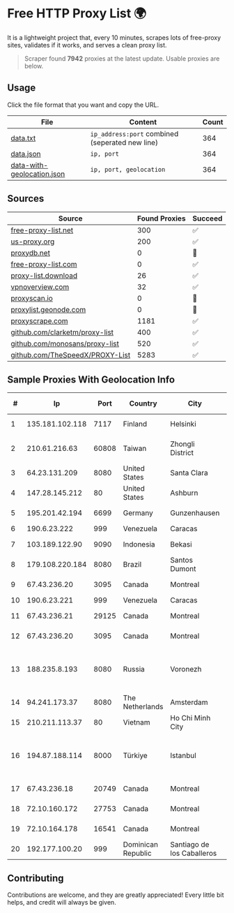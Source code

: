 
# Free HTTP Proxy List 🌍

It is a lightweight project that, every 10 minutes, scrapes lots of free-proxy sites, validates if it works, and serves a clean proxy list.


> Scraper found **7942** proxies at the latest update. Usable proxies are below.

## Usage

Click the file format that you want and copy the URL.


|File|Content|Count|
|----|-------|-----|
|[data.txt](https://raw.githubusercontent.com/themiralay/Proxy-List-World/master/data.txt)|`ip_address:port` combined (seperated new line)|364|
|[data.json](https://raw.githubusercontent.com/themiralay/Proxy-List-World/master/data.json)|`ip, port`|364|
|[data-with-geolocation.json](https://raw.githubusercontent.com/themiralay/Proxy-List-World/master/data-with-geolocation.json)|`ip, port, geolocation`|364|

## Sources

|Source|Found Proxies|Succeed|
|------|-------------|-------|
|[free-proxy-list.net](https://free-proxy-list.net)|300|✅|
|[us-proxy.org](https://www.us-proxy.org)|200|✅|
|[proxydb.net](http://proxydb.net)|0|🚫|
|[free-proxy-list.com](https://free-proxy-list.com/?page=&port=&type%5B%5D=http&type%5B%5D=https&up_time=0&search=Search)|0|✅|
|[proxy-list.download](https://www.proxy-list.download/HTTP)|26|✅|
|[vpnoverview.com](https://vpnoverview.com/privacy/anonymous-browsing/free-proxy-servers)|32|✅|
|[proxyscan.io](https://www.proxyscan.io)|0|🚫|
|[proxylist.geonode.com](https://proxylist.geonode.com/api/proxy-list?limit=300&page=1&sort_by=lastChecked&sort_type=desc&protocols=http,https)|0|🚫|
|[proxyscrape.com](https://api.proxyscrape.com/v2/?request=displayproxies&protocol=http&timeout=10000&country=all&ssl=all&anonymity=all)|1181|✅|
|[github.com/clarketm/proxy-list](https://raw.githubusercontent.com/clarketm/proxy-list/master/proxy-list-raw.txt)|400|✅|
|[github.com/monosans/proxy-list](https://raw.githubusercontent.com/monosans/proxy-list/main/proxies/http.txt)|520|✅|
|[github.com/TheSpeedX/PROXY-List](https://raw.githubusercontent.com/TheSpeedX/PROXY-List/master/http.txt)|5283|✅|


## Sample Proxies With Geolocation Info

|#|Ip|Port|Country|City|Internet Service Provider|
|-|--|----|-------|----|-------------------------|
|1|135.181.102.118|7117|Finland|Helsinki|Hetzner Online GmbH|
|2|210.61.216.63|60808|Taiwan|Zhongli District|Chunghwa Telecom Co., Ltd.|
|3|64.23.131.209|8080|United States|Santa Clara|DigitalOcean, LLC|
|4|147.28.145.212|80|United States|Ashburn|Packet Host, Inc.|
|5|195.201.42.194|6699|Germany|Gunzenhausen|Hetzner Online GmbH|
|6|190.6.23.222|999|Venezuela|Caracas|Net Uno|
|7|103.189.122.90|9090|Indonesia|Bekasi|PT Ikhlas Cipta Teknologi|
|8|179.108.220.184|8080|Brazil|Santos Dumont|Conecta Ltda.|
|9|67.43.236.20|3095|Canada|Montreal|GloboTech Communications|
|10|190.6.23.221|999|Venezuela|Caracas|Net Uno|
|11|67.43.236.21|29125|Canada|Montreal|GloboTech Communications|
|12|67.43.236.20|3095|Canada|Montreal|GloboTech Communications|
|13|188.235.8.193|8080|Russia|Voronezh|CJSC "ER-Telecom Holding" Voronezh branch|
|14|94.241.173.37|8080|The Netherlands|Amsterdam|TimeWeb Ltd.|
|15|210.211.113.37|80|Vietnam|Ho Chi Minh City|VTDC|
|16|194.87.188.114|8000|Türkiye|Istanbul|Kadir Huseyin Tezcan Nosspeed Internet Teknolojileri|
|17|67.43.236.18|20749|Canada|Montreal|GloboTech Communications|
|18|72.10.160.172|27753|Canada|Montreal|GloboTech Communications|
|19|72.10.164.178|16541|Canada|Montreal|GloboTech Communications|
|20|192.177.100.20|999|Dominican Republic|Santiago de los Caballeros|EGIHosting|



## Contributing

Contributions are welcome, and they are greatly appreciated! Every
little bit helps, and credit will always be given.

